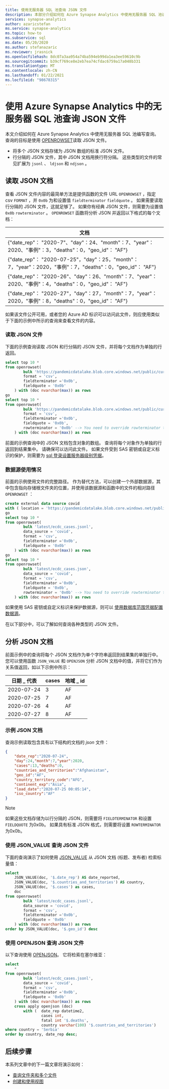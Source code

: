 ```yaml
---
title: 使用无服务器 SQL 池查询 JSON 文件
description: 本部分介绍如何在 Azure Synapse Analytics 中使用无服务器 SQL 池读取 JSON 文件。
services: synapse-analytics
author: azaricstefan
ms.service: synapse-analytics
ms.topic: how-to
ms.subservice: sql
ms.date: 05/20/2020
ms.author: stefanazaric
ms.reviewer: jrasnick
ms.openlocfilehash: 8dc07a3aa954a74ba594eb99da1ea3ee59610c9b
ms.sourcegitcommit: b39cf769ce8e2eb7ea74cfdac6759a17a048b331
ms.translationtype: MT
ms.contentlocale: zh-CN
ms.lasthandoff: 01/22/2021
ms.locfileid: "98678315"
---
```

# <a name="query-json-files-using-serverless-sql-pool-in-azure-synapse-analytics"></a>使用 Azure Synapse Analytics 中的无服务器 SQL 池查询 JSON 文件

本文介绍如何在 Azure Synapse Analytics 中使用无服务器 SQL 池编写查询。 查询的目标是使用 [OPENROWSET](develop-openrowset.md)读取 JSON 文件。 
- 将多个 JSON 文档存储为 JSON 数组的标准 JSON 文件。
- 行分隔的 JSON 文件，其中 JSON 文档用换行符分隔。 这些类型的文件的常见扩展为 `jsonl` 、 `ldjson` 和 `ndjson` 。

## <a name="read-json-documents"></a>读取 JSON 文档

查看 JSON 文件内容的最简单方法是提供函数的文件 URL `OPENROWSET` ，指定 csv `FORMAT` ，并 `0x0b` 为和设置值 `fieldterminator` `fieldquote` 。 如果需要读取行分隔的 JSON 文件，这就足够了。 如果你有经典 JSON 文件，则需要为设置值 `0x0b` `rowterminator` 。 `OPENROWSET` 函数将分析 JSON 并返回以下格式的每个文档：

| 文档 |
| --- |
|{"date_rep"： "2020-7"、"day"：24、"month"：7、"year"：2020、"事例"：3，"deaths"：0，"geo_id"： "AF"}|
|{"date_rep"： "2020-07-25"，"day"：25，"month"：7，"year"：2020，"事例"：7，"deaths"：0，"geo_id"： "AF"}|
|{"date_rep"： "2020-26"、"day"：26、"month"：7、"year"：2020、"事例"：4，"deaths"：0，"geo_id"： "AF"}|
|{"date_rep"： "2020-27"，"day"：27，"month"：7，"year"：2020，"事例"：8，"deaths"：0，"geo_id"： "AF"}|

如果该文件公开可用，或者您的 Azure AD 标识可以访问此文件，则应使用类似于下面的示例中所示的查询来查看文件的内容。

### <a name="read-json-files"></a>读取 JSON 文件

下面的示例查询读取 JSON 和行分隔的 JSON 文件，并将每个文档作为单独的行返回。

```sql
select top 10 *
from openrowset(
        bulk 'https://pandemicdatalake.blob.core.windows.net/public/curated/covid-19/ecdc_cases/latest/ecdc_cases.jsonl',
        format = 'csv',
        fieldterminator ='0x0b',
        fieldquote = '0x0b'
    ) with (doc nvarchar(max)) as rows
go
select top 10 *
from openrowset(
        bulk 'https://pandemicdatalake.blob.core.windows.net/public/curated/covid-19/ecdc_cases/latest/ecdc_cases.json',
        format = 'csv',
        fieldterminator ='0x0b',
        fieldquote = '0x0b',
        rowterminator = '0x0b' --> You need to override rowterminator to read classic JSON
    ) with (doc nvarchar(max)) as rows
```

前面的示例查询中的 JSON 文档包含对象的数组。 查询将每个对象作为单独的行返回到结果集中。 请确保可以访问此文件。 如果文件受到 SAS 密钥或自定义标识的保护，则需要为 [sql 登录设置服务器级别凭据](develop-storage-files-storage-access-control.md?tabs=shared-access-signature#server-scoped-credential)。 

### <a name="data-source-usage"></a>数据源使用情况

前面的示例使用文件的完整路径。 作为替代方法，可以创建一个外部数据源，其中包含指向存储根文件夹的位置，并使用该数据源和函数中的文件的相对路径 `OPENROWSET` ：

```sql
create external data source covid
with ( location = 'https://pandemicdatalake.blob.core.windows.net/public/curated/covid-19/ecdc_cases' );
go
select top 10 *
from openrowset(
        bulk 'latest/ecdc_cases.jsonl',
        data_source = 'covid',
        format = 'csv',
        fieldterminator ='0x0b',
        fieldquote = '0x0b'
    ) with (doc nvarchar(max)) as rows
go
select top 10 *
from openrowset(
        bulk 'latest/ecdc_cases.json',
        data_source = 'covid',
        format = 'csv',
        fieldterminator ='0x0b',
        fieldquote = '0x0b',
        rowterminator = '0x0b' --> You need to override rowterminator to read classic JSON
    ) with (doc nvarchar(max)) as rows
```

如果使用 SAS 密钥或自定义标识来保护数据源，则可以 [使用数据库范围凭据配置数据源](develop-storage-files-storage-access-control.md?tabs=shared-access-signature#database-scoped-credential)。

在以下部分中，可以了解如何查询各种类型的 JSON 文件。

## <a name="parse-json-documents"></a>分析 JSON 文档

前面示例中的查询将每个 JSON 文档作为单个字符串返回到结果集的单独行中。 您可以使用函数 `JSON_VALUE` 和 `OPENJSON` 分析 JSON 文档中的值，并将它们作为关系值返回，如以下示例中所示：

| 日期 \_ 代表 | cases | 地域 \_ id |
| --- | --- | --- |
| 2020-07-24 | 3 | AF |
| 2020-07-25 | 7 | AF |
| 2020-07-26 | 4 | AF |
| 2020-07-27 | 8| AF |

### <a name="sample-json-document"></a>示例 JSON 文档

查询示例读取包含具有以下结构的文档的 *json* 文件：

```json
{
    "date_rep":"2020-07-24",
    "day":24,"month":7,"year":2020,
    "cases":13,"deaths":0,
    "countries_and_territories":"Afghanistan",
    "geo_id":"AF",
    "country_territory_code":"AFG",
    "continent_exp":"Asia",
    "load_date":"2020-07-25 00:05:14",
    "iso_country":"AF"
}
```

> [!NOTE]
> 如果这些文档存储为以行分隔的 JSON，则需要将 `FIELDTERMINATOR` 和设置 `FIELDQUOTE` 为0x0b。 如果具有标准 JSON 格式，则需要将设置 `ROWTERMINATOR` 为0x0b。

### <a name="query-json-files-using-json_value"></a>使用 JSON_VALUE 查询 JSON 文件

下面的查询演示了如何使用 [JSON_VALUE](/sql/t-sql/functions/json-value-transact-sql?toc=/azure/synapse-analytics/toc.json&bc=/azure/synapse-analytics/breadcrumb/toc.json&view=azure-sqldw-latest&preserve-view=true) 从 JSON 文档 (标题、发布者) 检索标量值：

```sql
select
    JSON_VALUE(doc, '$.date_rep') AS date_reported,
    JSON_VALUE(doc, '$.countries_and_territories') AS country,
    JSON_VALUE(doc, '$.cases') as cases,
    doc
from openrowset(
        bulk 'latest/ecdc_cases.jsonl',
        data_source = 'covid',
        format = 'csv',
        fieldterminator ='0x0b',
        fieldquote = '0x0b'
    ) with (doc nvarchar(max)) as rows
order by JSON_VALUE(doc, '$.geo_id') desc
```

### <a name="query-json-files-using-openjson"></a>使用 OPENJSON 查询 JSON 文件

以下查询使用 [OPENJSON](/sql/t-sql/functions/openjson-transact-sql?toc=/azure/synapse-analytics/toc.json&bc=/azure/synapse-analytics/breadcrumb/toc.json&view=azure-sqldw-latest&preserve-view=true)。 它将检索在塞尔维亚：

```sql
select
    *
from openrowset(
        bulk 'latest/ecdc_cases.jsonl',
        data_source = 'covid',
        format = 'csv',
        fieldterminator ='0x0b',
        fieldquote = '0x0b'
    ) with (doc nvarchar(max)) as rows
    cross apply openjson (doc)
        with (  date_rep datetime2,
                cases int,
                fatal int '$.deaths',
                country varchar(100) '$.countries_and_territories')
where country = 'Serbia'
order by country, date_rep desc;
```

## <a name="next-steps"></a>后续步骤

本系列文章中的下一篇文章将演示如何：

- [查询文件夹和多个文件](query-folders-multiple-csv-files.md)
- [创建和使用视图](create-use-views.md)
